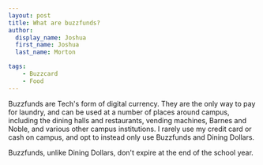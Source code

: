 ```yaml
---
layout: post
title: What are buzzfunds?
author:
  display_name: Joshua
  first_name: Joshua
  last_name: Morton

tags:
    - Buzzcard
    - Food
---
```


Buzzfunds are Tech's form of digital currency. They are the only way to pay for
laundry, and can be used at a number of places around campus, including the
dining halls and restaurants, vending machines, Barnes and Noble, and various
other campus institutions. I rarely use my credit card or cash on campus, and
opt to instead only use Buzzfunds and Dining Dollars.

Buzzfunds, unlike Dining Dollars, don't expire at the end of the school year.
